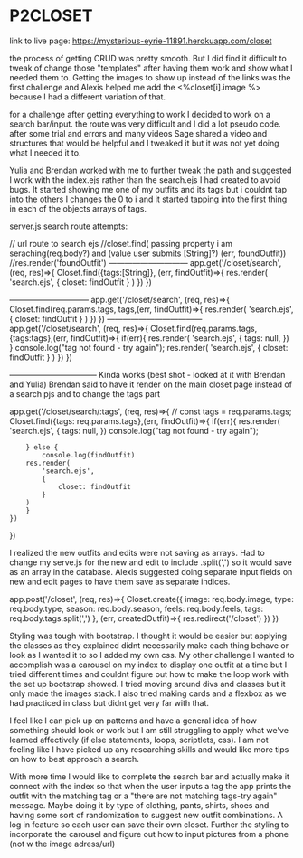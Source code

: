 # P2CLOSET
link to live page: https://mysterious-eyrie-11891.herokuapp.com/closet

the process of getting CRUD was pretty smooth. But I did find it difficult to tweak of change those "templates" after having them work and show what I needed them to. Getting the images to show up instead of the links was the first challenge and Alexis helped me add the <%closet[i].image %> because I had a different variation of that.

for a challenge after getting everything to work I decided to work on a search bar/input. the route was very difficult and I did a lot pseudo code. after some trial and errors and many videos Sage shared a video and structures that would be helpful and I tweaked it but it was not yet doing what I needed it to.

Yulia and Brendan worked with me to further tweak the path and suggested I work with the index.ejs rather than the search.ejs I had created to avoid bugs. It started showing me one of my outfits and its tags but i couldnt tap into the others I changes the 0 to i and it started tapping into the first thing in each of the objects arrays of tags.

server.js search route attempts:

// url route to search ejs
//closet.find( passing property i am seraching(req.body?) and (value user submits [String]?) (err, foundOutfit))
//res.render('foundOutfit')
——————————
app.get('/closet/search', (req, res)=>{
    Closet.find({tags:[String]}, (err, findOutfit)=>{
        res.render(
            'search.ejs',
            {
                closet: findOutfit
            }
        ) 
    })
})

——————————
app.get('/closet/search', (req, res)=>{
    Closet.find(req.params.tags, tags,(err, findOutfit)=>{
        res.render(
            'search.ejs',
            {
                closet: findOutfit
            }
        ) 
    })
})
————————————
app.get('/closet/search', (req, res)=>{
    Closet.find(req.params.tags, {tags:tags},(err, findOutfit)=>{
        if(err){
            res.render(
                'search.ejs',
                {
                    tags: null,
                })
        } console.log("tag not found - try again");
        res.render(
            'search.ejs',
            {
                closet: findOutfit
            }
        ) 
    })
})

———————————
Kinda works (best shot - looked at it with Brendan and Yulia) Brendan said to have it render on the main closet page instead of a search pjs and to change the tags part

app.get('/closet/search/:tags', (req, res)=>{
    // const tags = req.params.tags;
    Closet.find({tags: req.params.tags},(err, findOutfit)=>{
        if(err){
            res.render(
                'search.ejs',
                {
                    tags: null,
                })
        console.log("tag not found - try again");

        } else {
            console.log(findOutfit)
        res.render(
            'search.ejs',
            {
                closet: findOutfit
            }
        )
        }
    })

})

I realized the new outfits and edits were not saving as arrays. Had to change my serve.js for the new and edit to include .split(',') so it would save as an array in the database. Alexis suggested doing separate input fields on new and edit pages to have them save as separate indices.

app.post('/closet', (req, res)=>{
    Closet.create({
        image: req.body.image,
        type: req.body.type,
        season: req.body.season,
        feels: req.body.feels,
        tags: req.body.tags.split(',')
    }, (err, createdOutfit)=>{
        res.redirect('/closet')
    })
})

Styling was tough with bootstrap. I thought it would be easier but applying the classes as they explained didnt necessarily make each thing behave or look as I wanted it to so I added my own css. My other challenge I wanted to accomplish was a carousel on my index to display one outfit at a time but I tried different times and couldnt figure out how to make the loop work with the set up bootstrap showed. I tried moving around divs and classes but it only made the images stack. I also tried making cards and a flexbox as we had practiced in class but didnt get very far with that.

I feel like I can pick up on patterns and have a general idea of how something should look or work but I am still struggling to apply what we've learned affectively (if else statements, loops, scriptlets, css). I am not feeling like I have picked up any researching skills and would like more tips on how to best approach a search.

With more time I would like to complete the search bar and actually make it connect with the index so that when the user inputs a tag the app prints the outfit with the matching tag or a "there are not matching tags-try again" message. Maybe doing it by type of clothing, pants, shirts, shoes and having some sort of randomization to suggest new outfit combinations. A log in feature so each user can save their own closet. Further the styling to incorporate the carousel and figure out how to input pictures from a phone (not w the image adress/url)